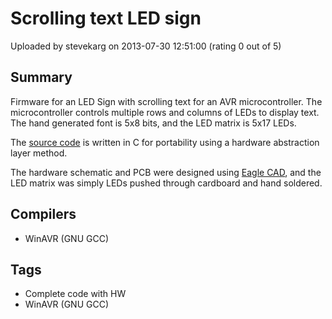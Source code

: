 # Scrolling text LED sign

Uploaded by stevekarg on 2013-07-30 12:51:00 (rating 0 out of 5)

## Summary

Firmware for an LED Sign with scrolling text for an AVR microcontroller. The microcontroller controls multiple rows and columns of LEDs to display text. The hand generated font is 5x8 bits, and the LED matrix is 5x17 LEDs.


The [source code](https://code.google.com/p/ledsigncontroller/) is written in C for portability using a hardware abstraction layer method.


The hardware schematic and PCB were designed using [Eagle CAD](https://code.google.com/p/ledsigncontroller/source/browse/#svn%2Ftrunk%2Fhardware), and the LED matrix was simply LEDs pushed through cardboard and hand soldered.

## Compilers

- WinAVR (GNU GCC)

## Tags

- Complete code with HW
- WinAVR (GNU GCC)
